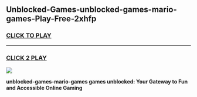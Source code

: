 
## Unblocked-Games-unblocked-games-mario-games-Play-Free-2xhfp
<h3>
<a href="https://premium76.site?title=unblocked-games-mario-games&ref=23A">CLICK TO PLAY</a></h3>
<hr>

<h3>
<a href="https://premium76.site?title=unblocked-games-mario-games&ref=23A">CLICK 2 PLAY</a>
  
</h3>

<a href="https://premium76.site?title=unblocked-games-mario-games&ref=23A"><img src="https://clearcache.store/games.png"></a>


**unblocked-games-mario-games games unblocked: Your Gateway to Fun and Accessible Online Gaming**
